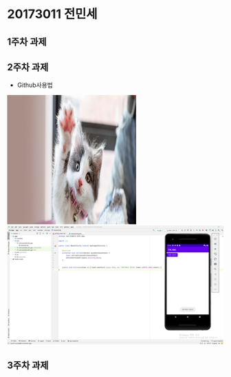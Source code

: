 # 20173011 전민세

## 1주차 과제

## 2주차 과제
  - Github사용법
  
<img width="300" height="300" src="./png/고양이.jpg"></img>
<img width="" height="" src="./png/캡스톤디자인2주차과제.png"></img>
## 3주차 과제
